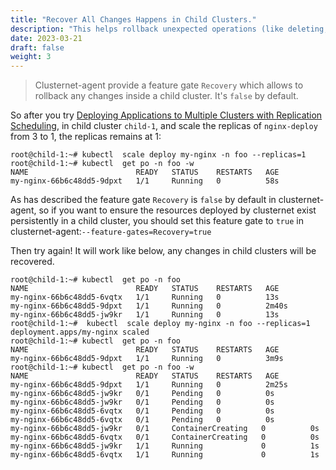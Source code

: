 ```yaml
---
title: "Recover All Changes Happens in Child Clusters."
description: "This helps rollback unexpected operations (like deleting, updating) that occurred solely inside a child cluster."
date: 2023-03-21
draft: false
weight: 3
---
```


> Clusternet-agent provide a feature gate `Recovery` which allows to rollback any changes inside a child cluster.
> It's `false` by default.

So after you try [Deploying Applications to Multiple Clusters with Replication Scheduling](../../tutorials/multi-cluster-apps/replication-scheduling-to-multiple-clusters/),
in child cluster `child-1`, and scale the replicas of `nginx-deploy` from 3 to 1, the replicas remains at 1:
```shell
root@child-1:~# kubectl  scale deploy my-nginx -n foo --replicas=1
root@child-1:~# kubectl  get po -n foo -w
NAME                        READY   STATUS    RESTARTS   AGE
my-nginx-66b6c48dd5-9dpxt   1/1     Running   0          58s
```
As has described the feature gate `Recovery` is `false` by default in clusternet-agent, so if you want to ensure the resources deployed 
by clusternet exist persistently in a child cluster, you should set this feature gate to `true` in clusternet-agent:`--feature-gates=Recovery=true`

Then try again! It will work like below, any changes in child clusters will be recovered.

```shell
root@child-1:~# kubectl  get po -n foo
NAME                        READY   STATUS    RESTARTS   AGE
my-nginx-66b6c48dd5-6vqtx   1/1     Running   0          13s
my-nginx-66b6c48dd5-9dpxt   1/1     Running   0          2m40s
my-nginx-66b6c48dd5-jw9kr   1/1     Running   0          13s
root@child-1:~#  kubectl  scale deploy my-nginx -n foo --replicas=1
deployment.apps/my-nginx scaled
root@child-1:~# kubectl  get po -n foo
NAME                        READY   STATUS    RESTARTS   AGE
my-nginx-66b6c48dd5-9dpxt   1/1     Running   0          3m9s
root@child-1:~# kubectl  get po -n foo -w
NAME                        READY   STATUS    RESTARTS   AGE
my-nginx-66b6c48dd5-9dpxt   1/1     Running   0          2m25s
my-nginx-66b6c48dd5-jw9kr   0/1     Pending   0          0s
my-nginx-66b6c48dd5-jw9kr   0/1     Pending   0          0s
my-nginx-66b6c48dd5-6vqtx   0/1     Pending   0          0s
my-nginx-66b6c48dd5-6vqtx   0/1     Pending   0          0s
my-nginx-66b6c48dd5-jw9kr   0/1     ContainerCreating   0          0s
my-nginx-66b6c48dd5-6vqtx   0/1     ContainerCreating   0          0s
my-nginx-66b6c48dd5-jw9kr   1/1     Running             0          1s
my-nginx-66b6c48dd5-6vqtx   1/1     Running             0          1s
```